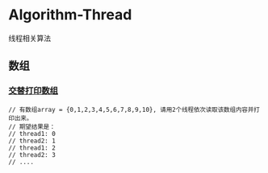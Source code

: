 # Algorithm-Thread
线程相关算法



## 数组

### [交替打印数组](./Code/alternantPrintArray.cpp)

```
// 有数组array = {0,1,2,3,4,5,6,7,8,9,10}, 请用2个线程依次读取该数组内容并打印出来。
// 期望结果是：
// thread1: 0
// thread2: 1
// thread1: 2
// thread2: 3
// ....
```

